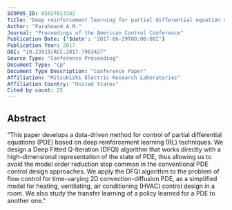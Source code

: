 ```yaml
---
SCOPUS_ID: 85027013382
Title: "Deep reinforcement learning for partial differential equation control"
Author: "Farahmand A.M."
Journal: "Proceedings of the American Control Conference"
Publication Date: {'$date': '2017-06-29T00:00:00Z'}
Publication Year: 2017
DOI: "10.23919/ACC.2017.7963427"
Source Type: "Conference Proceeding"
Document Type: "cp"
Document Type Description: "Conference Paper"
Affiliation: "Mitsubishi Electric Research Laboratories"
Affiliation Country: "United States"
Cited by count: 25
---
```


## Abstract
"This paper develops a data-driven method for control of partial differential equations (PDE) based on deep reinforcement learning (RL) techniques. We design a Deep Fitted Q-Iteration (DFQI) algorithm that works directly with a high-dimensional representation of the state of PDE, thus allowing us to avoid the model order reduction step common in the conventional PDE control design approaches. We apply the DFQI algorithm to the problem of flow control for time-varying 2D convection-diffusion PDE, as a simplified model for heating, ventilating, air conditioning (HVAC) control design in a room. We also study the transfer learning of a policy learned for a PDE to another one."
